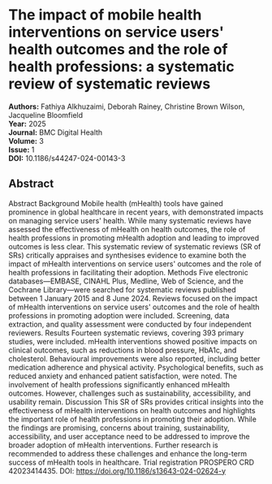 # The impact of mobile health interventions on service users' health outcomes and the role of health professions: a systematic review of systematic reviews

**Authors:** Fathiya Alkhuzaimi, Deborah Rainey, Christine Brown Wilson, Jacqueline Bloomfield  
**Year:** 2025  
**Journal:** BMC Digital Health  
**Volume:** 3  
**Issue:** 1  
**DOI:** 10.1186/s44247-024-00143-3  

## Abstract
Abstract                      Background            Mobile health (mHealth) tools have gained prominence in global healthcare in recent years, with demonstrated impacts on managing service users' health. While many systematic reviews have assessed the effectiveness of mHealth on health outcomes, the role of health professions in promoting mHealth adoption and leading to improved outcomes is less clear. This systematic review of systematic reviews (SR of SRs) critically appraises and synthesises evidence to examine both the impact of mHealth interventions on service users' outcomes and the role of health professions in facilitating their adoption.                                Methods            Five electronic databases—EMBASE, CINAHL Plus, Medline, Web of Science, and the Cochrane Library—were searched for systematic reviews published between 1 January 2015 and 8 June 2024. Reviews focused on the impact of mHealth interventions on service users' outcomes and the role of health professions in promoting adoption were included. Screening, data extraction, and quality assessment were conducted by four independent reviewers.                                Results            Fourteen systematic reviews, covering 393 primary studies, were included. mHealth interventions showed positive impacts on clinical outcomes, such as reductions in blood pressure, HbA1c, and cholesterol. Behavioural improvements were also reported, including better medication adherence and physical activity. Psychological benefits, such as reduced anxiety and enhanced patient satisfaction, were noted. The involvement of health professions significantly enhanced mHealth outcomes. However, challenges such as sustainability, accessibility, and usability remain.                                Discussion            This SR of SRs provides critical insights into the effectiveness of mHealth interventions on health outcomes and highlights the important role of health professions in promoting their adoption. While the findings are promising, concerns about training, sustainability, accessibility, and user acceptance need to be addressed to improve the broader adoption of mHealth interventions. Further research is recommended to address these challenges and enhance the long-term success of mHealth tools in healthcare.                                Trial registration            PROSPERO CRD 42023414435. DOI: https://doi.org/10.1186/s13643-024-02624-y

